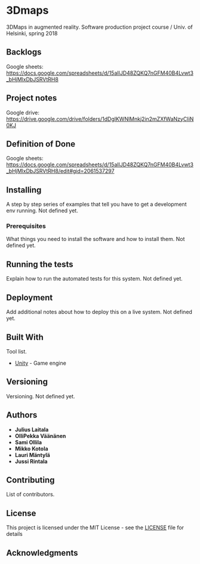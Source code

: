 # 3Dmaps
3DMaps in augmented reality. Software production project course / Univ. of Helsinki, spring 2018

## Backlogs

Google sheets: https://docs.google.com/spreadsheets/d/15aIlJD48ZQKQ7nGFM40B4Lvwt3_bHjMlxDbJSRVtRH8

## Project notes

Google drive: https://drive.google.com/drive/folders/1dDglKWNlMnkj2in2mZXfWaNzyCIiN0KJ

## Definition of Done

Google sheets: https://docs.google.com/spreadsheets/d/15aIlJD48ZQKQ7nGFM40B4Lvwt3_bHjMlxDbJSRVtRH8/edit#gid=2061537297

## Installing

A step by step series of examples that tell you have to get a development env running. Not defined yet.

### Prerequisites

What things you need to install the software and how to install them. Not defined yet.

## Running the tests

Explain how to run the automated tests for this system. Not defined yet.

## Deployment

Add additional notes about how to deploy this on a live system. Not defined yet.

## Built With

Tool list.
* [Unity](https://unity3d.com/) - Game engine

## Versioning

Versioning. Not defined yet.

## Authors

* **Julius Laitala**
* **OlliPekka Väänänen**
* **Sami Ollila**
* **Mikko Kotola**
* **Lauri Mäntylä**
* **Jussi Rintala**

## Contributing

List of contributors.

## License

This project is licensed under the MIT License - see the [LICENSE](LICENSE) file for details

## Acknowledgments
